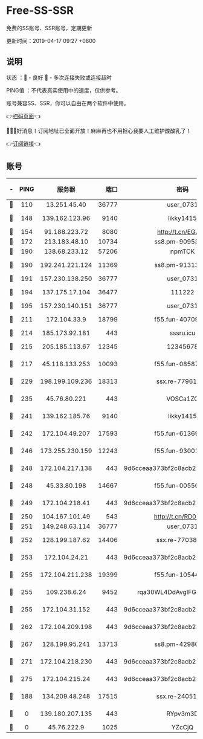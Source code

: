 # Free-SS-SSR

免费的SS账号、SSR账号，定期更新

更新时间：2019-04-17 09:27 +0800

## 说明

状态     ：🙂 - 良好 🙁 - 多次连接失败或连接超时

PING值   ：不代表真实使用中的速度，仅供参考。

账号兼容SS、SSR，你可以自由在两个软件中使用。

👉[扫码页面](https://liesauer.github.io/Free-SS-SSR/)👈

🎉🎉🎉好消息！订阅地址已全面开放！麻麻再也不用担心我要人工维护酸酸乳了！

👉[订阅链接](https://www.liesauer.net/yogurt/subscribe?ACCESS_TOKEN=DAYxR3mMaZAsaqUb)👈

## 账号

|-|PING|服务器|端口|密码|加密方式|区域|
|:----:|:----:|:-----:|-----:|:----:|:----:|:----:|
|🙂|110|13.251.45.40|36777|user_0731|chacha20|SG|
|🙂|148|139.162.123.96|9140|likky1415|aes-256-cfb|JP|
|🙂|154|91.188.223.72|8080|http://t.cn/EGJIyrl|rc4-md5|RU|
|🙂|172|213.183.48.10|10734|ss8.pm-90953901|rc4-md5|RU|
|🙂|190|138.68.233.12|57206|npmTCK|rc4-md5|US|
|🙂|190|192.241.221.124|11369|ss8.pm-91313245|aes-256-cfb|US|
|🙂|191|157.230.138.250|36777|user_0731|chacha20|US|
|🙂|194|137.175.17.104|36477|111222|aes-256-cfb|US|
|🙂|195|157.230.140.151|36777|user_0731|chacha20|US|
|🙂|211|172.104.33.9|18799|f55.fun-40709683|aes-256-cfb|SG|
|🙂|214|185.173.92.181|443|sssru.icu|rc4-md5|RU|
|🙂|215|205.185.113.67|12345|12345678|aes-256-cfb|US|
|🙂|217|45.118.133.253|10093|f55.fun-08587315|aes-256-cfb|SG|
|🙂|229|198.199.109.236|18313|ssx.re-77961623|aes-256-cfb|US|
|🙂|235|45.76.80.221|443|VOSCa1ZG|aes-256-cfb|DE|
|🙂|241|139.162.185.76|9140|likky1415|aes-256-cfb|DE|
|🙂|242|172.104.49.207|17593|f55.fun-61369927|aes-256-cfb|SG|
|🙂|246|173.255.230.159|12243|f55.fun-93001883|aes-256-cfb|US|
|🙂|248|172.104.217.138|443|9d6cceaa373bf2c8acb22e60b6a58be6|aes-256-cfb|US|
|🙂|248|45.33.80.198|14667|f55.fun-00550024|aes-256-cfb|US|
|🙂|249|172.104.218.41|443|9d6cceaa373bf2c8acb22e60b6a58be6|aes-256-cfb|US|
|🙂|250|104.167.101.49|543|http://t.cn/RD0D7sx|rc4-md5|CA|
|🙂|251|149.248.63.114|36777|user_0731|chacha20|CA|
|🙂|252|128.199.187.62|14406|ssx.re-77038545|aes-256-cfb|SG|
|🙂|253|172.104.24.21|443|9d6cceaa373bf2c8acb22e60b6a58be6|aes-256-cfb|US|
|🙂|255|172.104.211.238|19399|f55.fun-10544311|aes-256-cfb|US|
|🙂|255|109.238.6.24|9452|rqa30WL4DdAvgIFG6Fs3znzTa|aes-256-cfb|FR|
|🙂|255|172.104.31.152|443|9d6cceaa373bf2c8acb22e60b6a58be6|aes-256-cfb|US|
|🙂|262|172.104.209.198|443|9d6cceaa373bf2c8acb22e60b6a58be6|aes-256-cfb|US|
|🙂|267|128.199.95.241|13713|ss8.pm-42980063|aes-256-cfb|SG|
|🙂|271|172.104.218.230|443|9d6cceaa373bf2c8acb22e60b6a58be6|aes-256-cfb|US|
|🙂|275|172.104.215.24|443|9d6cceaa373bf2c8acb22e60b6a58be6|aes-256-cfb|US|
|🙂|188|134.209.48.248|17515|ssx.re-24051908|aes-256-cfb|US|
|🙁|0|139.180.207.135|443|RYpv3m3D|aes-256-cfb|JP|
|🙁|0|45.76.222.9|1025|YZcCjQ|rc4-md5|JP|
